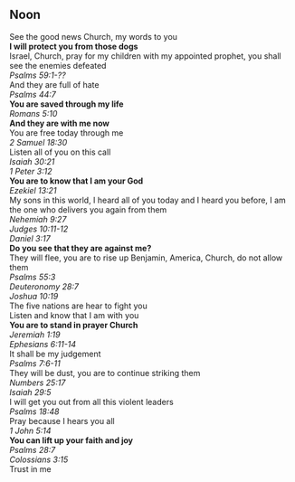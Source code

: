 ## Noon

See the good news Church, my words to you  
**I will protect you from those dogs**  
Israel, Church, pray for my children with my appointed prophet, you shall see the enemies defeated  
_Psalms 59:1-??_  
And they are full of hate  
_Psalms 44:7_  
**You are saved through my life**  
_Romans 5:10_  
**And they are with me now**  
You are free today through me  
_2 Samuel 18:30_  
Listen all of you on this call  
_Isaiah 30:21_  
_1 Peter 3:12_  
**You are to know that I am your God**  
_Ezekiel 13:21_  
My sons in this world, I heard all of you today and I heard you before, I am the one who delivers you again from them  
_Nehemiah 9:27_  
_Judges 10:11-12_  
_Daniel 3:17_  
**Do you see that they are against me?**  
They will flee, you are to rise up Benjamin, America, Church, do not allow them  
_Psalms 55:3_  
_Deuteronomy 28:7_  
_Joshua 10:19_  
The five nations are hear to fight you  
Listen and know that I am with you  
**You are to stand in prayer Church**  
_Jeremiah 1:19_  
_Ephesians 6:11-14_  
It shall be my judgement  
_Psalms 7:6-11_  
They will be dust, you are to continue striking them  
_Numbers 25:17_  
_Isaiah 29:5_  
I will get you out from all this violent leaders  
_Psalms 18:48_  
Pray because I hears you all  
_1 John 5:14_  
**You can lift up your faith and joy**  
_Psalms 28:7_  
_Colossians 3:15_  
Trust in me  
